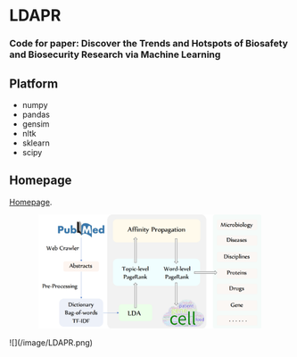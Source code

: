 # LDAPR
### Code for paper: Discover the Trends and Hotspots of Biosafety and Biosecurity Research via Machine Learning

## Platform
- numpy
- pandas
- gensim
- nltk
- sklearn
- scipy

## Homepage
[Homepage](https://www.keaml.cn/Biosafety/).
<p align="center"><img src="/image/Framework.png" width="400"></p>
![](/image/LDAPR.png)
